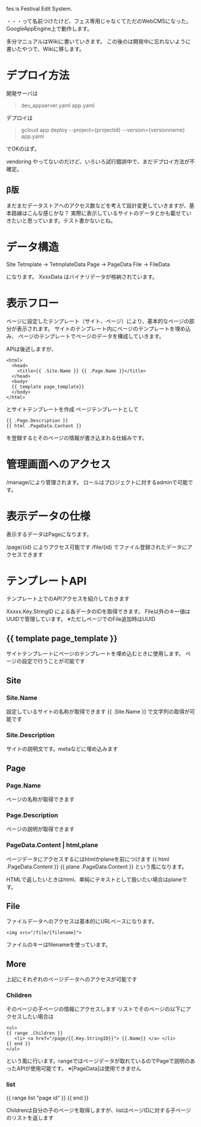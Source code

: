 fes is Festival Edit System.

・・・って名前つけたけど、フェス専用じゃなくてただのWebCMSになった。
GoogleAppEngine上で動作します。

多分マニュアルはWikiに書いていきます。
この後のは開発中に忘れないように書いたやつで、Wikiに移します。

# デプロイ方法

開発サーバは

> dev_appserver.yaml app.yaml

デプロイは

> gcloud app deploy --project={projectid} --version={versionname} app.yaml

でOKのはず。

vendoring やってないのだけど、いろいろ試行錯誤中で、まだデプロイ方法が不確定。

## β版

まだまだデータストアへのアクセス数などを考えて設計変更していきますが、基本路線はこんな感じかな？
実際に表示しているサイトのデータとかも載せていきたいと思っています。テスト書かないとね。

# データ構造

Site
Tetmplate -> TetmplateData
Page -> PageData
File -> FileData

になります。
XxxxData はバイナリデータが格納されています。

# 表示フロー

ページに設定したテンプレート（サイト、ページ）により、基本的なページの部分が表示されます。
サイトのテンプレート内にページのテンプレートを埋め込み、
ページのテンプレートでページのデータを構成していきます。

APIは後述しますが、

```
<html>
  <head>
    <title>{{ .Site.Name }} {{ .Page.Name }}</title>
  </head>
  <body>
  {{ template page_template}}
  </body>
</html>
```

とサイトテンプレートを作成
ページテンプレートとして

```
{{ .Page.Description }}
{{ html .PageData.Content }}
```

を登録するとそのページの情報が書き込まれる仕組みです。


# 管理画面へのアクセス

/manage/により管理されます。 ロールはプロジェクトに対するadminで可能です。

# 表示データの仕様

表示するデータはPageになります。

/page/{id} によりアクセス可能です
/file/{id} でファイル登録されたデータにアクセスできます


# テンプレートAPI

テンプレート上でのAPIアクセスを紹介しておきます

Xxxxx.Key.StringID による各データのIDを取得できます。
File以外のキー値はUUIDで管理しています。
※ただしページでのFile追加時はUUID

## {{ template page_template }}

サイトテンプレートにページのテンプレートを埋め込むときに使用します。
ページの設定で行うことが可能です

## Site

### Site.Name

設定しているサイトの名称が取得できます
{{ .Site.Name }} で文字列の取得が可能です

### Site.Description

サイトの説明文です。metaなどに埋め込みます

## Page

### Page.Name

ページの名称が取得できます

### Page.Description

ページの説明が取得できます

### PageData.Content | html,plane

ページデータにアクセスするにはhtmlかplaneを前につけます
{{ html .PageData.Content }}
{{ plane .PageData.Content }}
という風になります。

HTMLで返したいときはhtml、単純にテキストとして扱いたい場合はplaneです。

## File

ファイルデータへのアクセスは基本的にURLベースになります。

```
<img src="/file/{filename}">
```

ファイルのキーはfilenameを使っています。


## More

上記にそれぞれのページデータへのアクセスが可能です

### Children

そのページの子ページの情報にアクセスします
リストでそのページの以下にアクセスしたい場合は

```
<ul>
{{ range .Children }}
   <li> <a href="/page/{{.Key.StringID}}"> {{.Name}} </a> </li>
{{ end }}
</ul>
```

という風に行います。rangeではページデータが取れているのでPageで説明のあったAPIが使用可能です。
※[PageData]は使用できません

### list

{{ range list "page id" }}
{{ end }}

Childrenは自分の子のページを取得しますが、listはページIDに対する子ページのリストを返します


